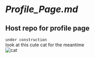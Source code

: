 # _Profile_Page.md_
## Host repo for profile page
`under construction`  
look at this cute cat for the meantime  
![cat](https://avatars.githubusercontent.com/u/80444139?v=4)
